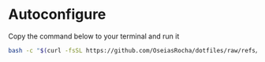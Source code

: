 # Autoconfigure

Copy the command below to your terminal and run it

```bash
bash -c "$(curl -fsSL https://github.com/OseiasRocha/dotfiles/raw/refs/heads/master/installPackages.sh)"
```
